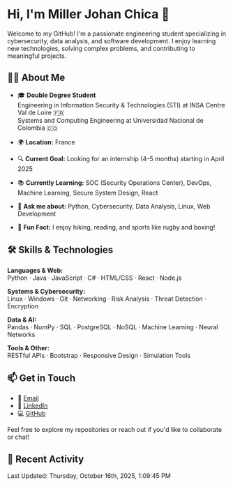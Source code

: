 # Hi, I'm Miller Johan Chica 👋

Welcome to my GitHub! I'm a passionate engineering student specializing in cybersecurity, data analysis, and software development. I enjoy learning new technologies, solving complex problems, and contributing to meaningful projects.

## 👨‍🎓 About Me

- 🎓 **Double Degree Student**  
  Engineering in Information Security & Technologies (STI) at INSA Centre Val de Loire 🇫🇷  
  Systems and Computing Engineering at Universidad Nacional de Colombia 🇨🇴

- 🌍 **Location:** France  
- 🔍 **Current Goal:** Looking for an internship (4–5 months) starting in April 2025  
- 📚 **Currently Learning:** SOC (Security Operations Center), DevOps, Machine Learning, Secure System Design, React  
- 💬 **Ask me about:** Python, Cybersecurity, Data Analysis, Linux, Web Development  
- 🥾 **Fun Fact:** I enjoy hiking, reading, and sports like rugby and boxing!

## 🛠️ Skills & Technologies

**Languages & Web:**  
Python · Java · JavaScript · C# · HTML/CSS · React · Node.js  

**Systems & Cybersecurity:**  
Linux · Windows · Git · Networking · Risk Analysis · Threat Detection · Encryption  

**Data & AI:**  
Pandas · NumPy · SQL · PostgreSQL · NoSQL · Machine Learning · Neural Networks  

**Tools & Other:**  
RESTful APIs · Bootstrap · Responsive Design · Simulation Tools  

## 📫 Get in Touch

- 📧 [Email](mailto:miller_johan.chica_acero@insa-cvl.fr)  
- 💼 [LinkedIn](https://www.linkedin.com/in/millerchica)  
- 💻 [GitHub](https://github.com/milleracero)

Feel free to explore my repositories or reach out if you'd like to collaborate or chat!

## 📌 Recent Activity

<!--RECENT_ACTIVITY:start-->
<!--RECENT_ACTIVITY:end-->
<!--RECENT_ACTIVITY:last_update-->
Last Updated: Thursday, October 16th, 2025, 1:09:45 PM
<!--RECENT_ACTIVITY:last_update_end-->
